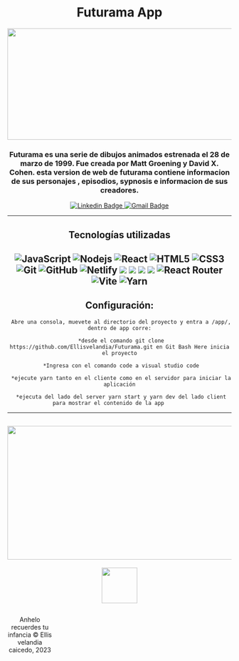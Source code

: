 <div id="header" align="center">

  <h1 align="center">Futurama App</h1>
  <img
    src="https://user-images.githubusercontent.com/100318892/214048454-5c0eb12a-5c93-4ced-bcfc-be22d673d889.png"
    width="600"
    height="250"
  />

  <h3 align="center">
    Futurama es una serie de dibujos animados estrenada el 28 de marzo de 1999. Fue creada por Matt Groening y David X. Cohen. esta version de  web de futurama contiene informacion de sus personajes , episodios, sypnosis e informacion de sus creadores.
  </h3>
</div>

<div id="badges" align="center">
  <a href="https://www.linkedin.com/in/Ellisvelandia">
    <img
      src="https://img.shields.io/badge/-ellisvelandia-blue?style=flat-square&logo=Linkedin&logoColor=white&link"
      alt="Linkedin Badge"
    />
  </a>

  <a href="mailto:eyis619@gmail.com">
    <img
      src="https://img.shields.io/badge/-eyis619@gmail.com-c14438?style=flat-square&logo=Gmail&logoColor=white&link"
      alt="Gmail Badge"
    />
  </a>
  
---

## Tecnologías utilizadas 

![JavaScript](https://img.shields.io/badge/-JavaScript-black?style=flat-square&logo=javascript)
![Nodejs](https://img.shields.io/badge/-Nodejs-black?style=flat-square&logo=Node.js)
![React](https://img.shields.io/badge/-React-black?style=flat-square&logo=react)
![HTML5](https://img.shields.io/badge/-HTML5-E34F26?style=flat-square&logo=html5&logoColor=white)
![CSS3](https://img.shields.io/badge/-CSS3-1572B6?style=flat-square&logo=css3) 
![Git](https://img.shields.io/badge/-Git-black?style=flat-square&logo=git)
![GitHub](https://img.shields.io/badge/-GitHub-181717?style=flat-square&logo=github)
![Netlify](https://img.shields.io/badge/netlify-%23000000.svg?style=for-the-badge&logo=netlify&logoColor=#00C7B7)
<img src="https://img.shields.io/badge/Visual Studio Code-007ACC?style=flat-square&logo=Visual Studio Code&logoColor=white"/>
<img src="https://img.shields.io/badge/Tailwind CSS-06B6D4?style=flat-square&logo=Tailwind CSS&logoColor=white"/>
<img src="https://img.shields.io/badge/MongoDB-47A248?style=flat-square&logo=MongoDB&logoColor=white"/>
<img src="https://img.shields.io/badge/Express-000000?style=flat-square&logo=Express&logoColor=white"/>
![React Router](https://img.shields.io/badge/React_Router-CA4245?style=for-the-badge&logo=react-router&logoColor=white)
![Vite](https://img.shields.io/badge/vite-%23646CFF.svg?style=for-the-badge&logo=vite&logoColor=white)
![Yarn](https://img.shields.io/badge/yarn-%232C8EBB.svg?style=for-the-badge&logo=yarn&logoColor=white)
---

## Configuración:
```
 Abre una consola, muevete al directorio del proyecto y entra a /app/, dentro de app corre:
 
 *desde el comando git clone https://github.com/Ellisvelandia/Futurama.git en Git Bash Here inicia el proyecto
 
 *Ingresa con el comando code a visual studio code
 
 *ejecute yarn tanto en el cliente como en el servidor para iniciar la aplicación
 
 *ejecuta del lado del server yarn start y yarn dev del lado client para mostrar el contenido de la app       
```
  ---
 
   <img
    src="https://user-images.githubusercontent.com/100318892/214067484-43523fe5-2dfb-4ce4-9147-0ce1f5c31464.png"
    width="600"
    height="300"
  />
--
  <footer>

<img style="border-width:0" src="https://purepng.com/public/uploads/large/purepng.com-futurama-logofuturamaanimationsciencefictioncartoon-1701528604196ar57s.png"
    height="80"
    width="80"     
 />
    <p style="float:left; width: 20%;">
     Anhelo recuerdes tu infancia 
      © Ellis velandia caicedo, 2023
</p>
</p>
</footer>
